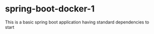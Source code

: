 # spring-boot-docker-1
This is a basic spring boot application having standard dependencies to start

